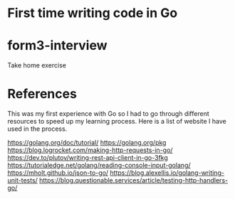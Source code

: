 # First time writing code in Go 
# form3-interview
Take home exercise

# References
This was my first experience with Go so I had to go through different resources to speed up my learning process. Here is a list of website I have used in the process.

https://golang.org/doc/tutorial/
https://golang.org/pkg
https://blog.logrocket.com/making-http-requests-in-go/
https://dev.to/plutov/writing-rest-api-client-in-go-3fkg
https://tutorialedge.net/golang/reading-console-input-golang/
https://mholt.github.io/json-to-go/
https://blog.alexellis.io/golang-writing-unit-tests/
https://blog.questionable.services/article/testing-http-handlers-go/
